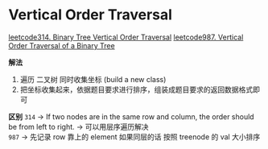# Vertical Order Traversal

[leetcode314. Binary Tree Vertical Order Traversal](https://leetcode.com/problems/binary-tree-vertical-order-traversal/description/) 
[leetcode987. Vertical Order Traversal of a Binary Tree](https://leetcode.com/problems/vertical-order-traversal-of-a-binary-tree/description/)

**解法**
1. 遍历 二叉树 同时收集坐标 (build a new class)     
2. 把坐标收集起来，依据题目要求进行排序，组装成题目要求的返回数据格式即可       

**区别**
`314` -> If two nodes are in the same row and column, the order should be from left to right. -> 可以用层序遍历解决                 
`987` -> 先记录 row 靠上的 element 如果同层的话 按照 treenode 的 val 大小排序  